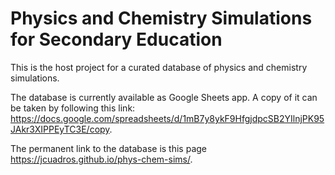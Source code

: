 # Physics and Chemistry Simulations for Secondary Education
This is the host project for a curated database of physics and chemistry simulations.

The database is currently available as Google Sheets app. A copy of it can be taken by following this link: <https://docs.google.com/spreadsheets/d/1mB7y8ykF9HfgjdpcSB2YIlnjPK95JAkr3XIPPEyTC3E/copy>.

The permanent link to the database is this page <https://jcuadros.github.io/phys-chem-sims/>.

